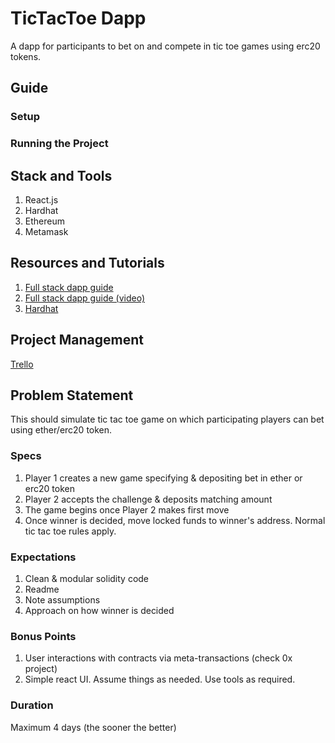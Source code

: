 # TicTacToe Dapp
A dapp for participants to bet on and compete in tic toe games using erc20 tokens.

## Guide
### Setup
### Running the Project

## Stack and Tools
1. React.js
2. Hardhat
3. Ethereum
4. Metamask

## Resources and Tutorials
1. [Full stack dapp guide](https://dev.to/dabit3/the-complete-guide-to-full-stack-ethereum-development-3j13)
2. [Full stack dapp guide (video)](https://www.youtube.com/watch?v=a0osIaAOFSE)
3. [Hardhat](https://hardhat.org/)

## Project Management
[Trello](https://trello.com/b/jmvSTreQ)


## Problem Statement
This should simulate tic tac toe game on which participating players can bet using
ether/erc20 token.
### Specs
1. Player 1 creates a new game specifying & depositing bet in ether or erc20 token
2. Player 2 accepts the challenge & deposits matching amount
3. The game begins once Player 2 makes first move
4. Once winner is decided, move locked funds to winner's address. Normal tic tac toe
rules apply.
### Expectations
1. Clean & modular solidity code
2. Readme
3. Note assumptions
4. Approach on how winner is decided
### Bonus Points
1. User interactions with contracts via meta-transactions (check 0x project)
2. Simple react UI. Assume things as needed. Use tools as required.
### Duration
Maximum 4 days (the sooner the better)